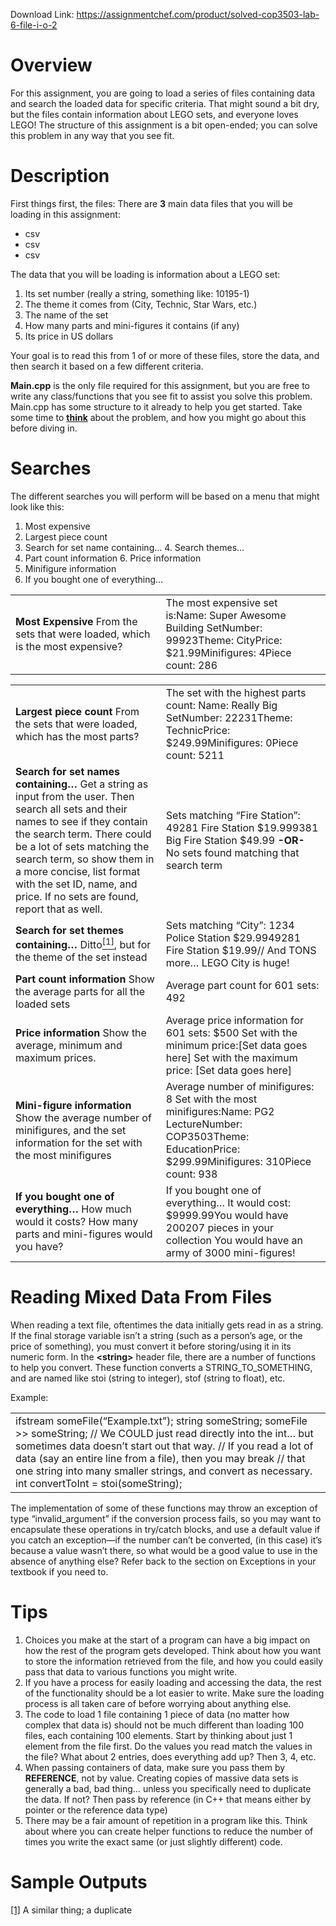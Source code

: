 Download Link: https://assignmentchef.com/product/solved-cop3503-lab-6-file-i-o-2
<br>
<h1>Overview</h1>

For this assignment, you are going to load a series of files containing data and search the loaded data for specific criteria. That might sound a bit dry, but the files contain information about LEGO sets, and everyone loves LEGO! The structure of this assignment is a bit open-ended; you can solve this problem in any way that you see fit.

<h1>Description</h1>

First things first, the files: There are <strong>3</strong> main data files that you will be loading in this assignment:

<ul>

 <li>csv</li>

 <li>csv</li>

 <li>csv</li>

</ul>

The data that you will be loading is information about a LEGO set:

<ol>

 <li>Its set number (really a string, something like: 10195-1)</li>

 <li>The theme it comes from (City, Technic, Star Wars, etc.)</li>

 <li>The name of the set</li>

 <li>How many parts and mini-figures it contains (if any)</li>

 <li>Its price in US dollars</li>

</ol>

Your goal is to read this from 1 of or more of these files, store the data, and then search it based on a few different criteria.

<strong>Main.cpp</strong> is the only file required for this assignment, but you are free to write any class/functions that you see fit to assist you solve this problem. Main.cpp has some structure to it already to help you get started. Take some time to <strong><u>think</u></strong> about the problem, and how you might go about this before diving in.

<h1>Searches</h1>

The different searches you will perform will be based on a menu that might look like this:

<ol>

 <li>Most expensive</li>

 <li>Largest piece count</li>

 <li>Search for set name containing… 4. Search themes…</li>

 <li>Part count information 6. Price information</li>

 <li>Minifigure information</li>

 <li>If you bought one of everything…</li>

</ol>




<table width="623">

 <tbody>

  <tr>

   <td width="312"><strong>Most Expensive </strong><strong> </strong>From the sets that were loaded, which is the most expensive?</td>

   <td width="312">The most expensive set is:Name: Super Awesome Building SetNumber: 99923Theme: CityPrice: $21.99Minifigures: 4Piece count: 286</td>

  </tr>

 </tbody>

</table>




<table width="623">

 <tbody>

  <tr>

   <td width="312"><strong>Largest piece count </strong><strong> </strong>From the sets that were loaded, which has the most parts?</td>

   <td width="312">The set with the highest parts count: Name: Really Big SetNumber: 22231Theme: TechnicPrice: $249.99Minifigures: 0Piece count: 5211</td>

  </tr>

  <tr>

   <td width="312"><strong>Search for set names containing… </strong><strong> </strong>Get a string as input from the user. Then search all sets and their names to see if they contain the search term. There could be a lot of sets matching the search term, so show them in a more concise, list format with the set ID, name, and price. If no sets are found, report that as well.</td>

   <td width="312">Sets matching “Fire Station”: 49281 Fire Station $19.999381 Big Fire Station $49.99 <strong>-OR- </strong><strong> </strong>No sets found matching that search term</td>

  </tr>

  <tr>

   <td width="312"><strong>Search for set themes containing… </strong><strong> </strong>Ditto<a href="#_ftn1" name="_ftnref1"><sup>[1]</sup></a>, but for the theme of the set instead</td>

   <td width="312">Sets matching “City”: 1234 Police Station $29.9949281 Fire Station $19.99// And TONS more… LEGO City is huge! </td>

  </tr>

  <tr>

   <td width="312"><strong>Part count information </strong> Show the average parts for all the loaded sets</td>

   <td width="312">Average part count for 601 sets: 492 </td>

  </tr>

  <tr>

   <td width="312"><strong>Price information </strong><strong> </strong>Show the average, minimum and maximum prices.</td>

   <td width="312">Average price information for 601 sets: $500 Set with the minimum price:[Set data goes here] Set with the maximum price: [Set data goes here]</td>

  </tr>

  <tr>

   <td width="312"><strong> </strong><strong> </strong><strong>Mini-figure information </strong><strong> </strong>Show the average number of minifigures, and the set information for the set with the most minifigures</td>

   <td width="312">Average number of minifigures: 8 Set with the most minifigures:Name: PG2 LectureNumber: COP3503Theme: EducationPrice: $299.99Minifigures: 310Piece count: 938</td>

  </tr>

  <tr>

   <td width="312"><strong>If you bought one of everything… </strong> How much would it costs? How many parts and mini-figures would you have?</td>

   <td width="312">If you bought one of everything… It would cost: $9999.99You would have 200207 pieces in your collection You would have an army of 3000 mini-figures!</td>

  </tr>

 </tbody>

</table>

<h1>Reading Mixed Data From Files</h1>

When reading a text file, oftentimes the data initially gets read in as a string. If the final storage variable isn’t a string (such as a person’s age, or the price of something), you must convert it before storing/using it in its numeric form. In the <strong>&lt;string&gt;</strong> header file, there are a number of functions to help you convert. These function converts a STRING_TO_SOMETHING, and are named like stoi (string to integer), stof (string to float), etc.

Example:

<table width="735">

 <tbody>

  <tr>

   <td width="735">ifstream someFile(“Example.txt”); string someString; someFile &gt;&gt; someString; // We COULD just read directly into the int… but sometimes data doesn’t start out that way. // If you read a lot of data (say an entire line from a file), then you may break // that one string into many smaller strings, and convert as necessary. int convertToInt = stoi(someString);</td>

  </tr>

 </tbody>

</table>

The implementation of some of these functions may throw an exception of type “invalid_argument” if the conversion process fails, so you may want to encapsulate these operations in try/catch blocks, and use a default value if you catch an exception—if the number can’t be converted, (in this case) it’s because a value wasn’t there, so what would be a good value to use in the absence of anything else? Refer back to the section on Exceptions in your textbook if you need to.

<h1>Tips</h1>

<ol>

 <li>Choices you make at the start of a program can have a big impact on how the rest of the program gets developed. Think about how you want to store the information retrieved from the file, and how you could easily pass that data to various functions you might write.</li>

 <li>If you have a process for easily loading and accessing the data, the rest of the functionality should be a lot easier to write. Make sure the loading process is all taken care of before worrying about anything else.</li>

 <li>The code to load 1 file containing 1 piece of data (no matter how complex that data is) should not be much different than loading 100 files, each containing 100 elements. Start by thinking about just 1 element from the file first. Do the values you read match the values in the file? What about 2 entries, does everything add up? Then 3, 4, etc.</li>

 <li>When passing containers of data, make sure you pass them by <strong>REFERENCE</strong>, not by value. Creating copies of massive data sets is generally a bad, bad thing… unless you specifically need to duplicate the data. If not? Then pass by reference (in C++ that means either by pointer or the reference data type)</li>

 <li>There may be a fair amount of repetition in a program like this. Think about where you can create helper functions to reduce the number of times you write the exact same (or just slightly different) code.</li>

</ol>

<strong>         </strong>

<h1>Sample Outputs</h1>

<a href="#_ftnref1" name="_ftn1">[1]</a> A similar thing; a duplicate